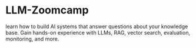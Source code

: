 # LLM-Zoomcamp
learn how to build AI systems that answer questions about your knowledge base. Gain hands-on experience with LLMs, RAG, vector search, evaluation, monitoring, and more. 

